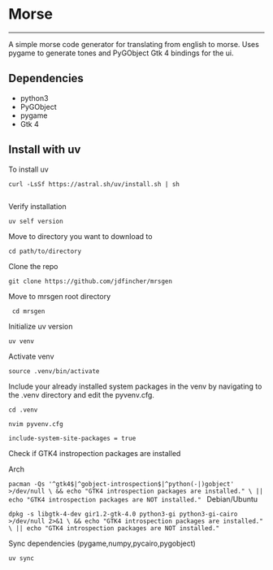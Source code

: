 # Morse
---
A simple morse code generator for translating from english to morse.
Uses pygame to generate tones and PyGObject Gtk 4 bindings for the ui. 

## Dependencies
- python3
- PyGObject
- pygame
- Gtk 4 

## Install with uv
To install uv

```
curl -LsSf https://astral.sh/uv/install.sh | sh
```
```
```

Verify installation

```
uv self version
```

Move to directory you want to download to

```
cd path/to/directory
```

Clone the repo

```
git clone https://github.com/jdfincher/mrsgen
```

Move to mrsgen root directory

` cd mrsgen`

Initialize uv version

`uv venv`

Activate venv

`source .venv/bin/activate`

Include your already installed system packages in the venv by navigating to the .venv directory and edit the pyvenv.cfg.

`cd .venv`

`nvim pyvenv.cfg`

`include-system-site-packages = true`

Check if GTK4 instropection packages are installed

Arch 

`pacman -Qs '^gtk4$|^gobject-introspection$|^python(-|)gobject' >/dev/null \
&& echo "GTK4 introspection packages are installed." \
|| echo "GTK4 introspection packages are NOT installed."
`
Debian/Ubuntu

`dpkg -s libgtk-4-dev gir1.2-gtk-4.0 python3-gi python3-gi-cairo >/dev/null 2>&1 \
&& echo "GTK4 introspection packages are installed." \
|| echo "GTK4 introspection packages are NOT installed."
`


Sync dependencies (pygame,numpy,pycairo,pygobject)

`uv sync`




